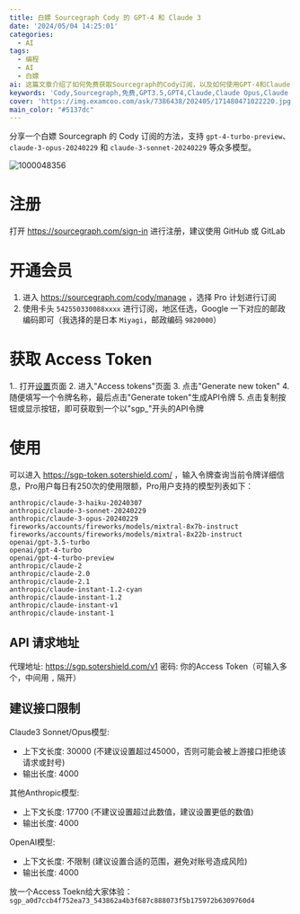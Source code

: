 ```yaml
---
title: 白嫖 Sourcegraph Cody 的 GPT-4 和 Claude 3
date: '2024/05/04 14:25:01'
categories:
  - AI
tags:
  - 编程
  - AI
  - 白嫖
ai: 这篇文章介绍了如何免费获取Sourcegraph的Cody订阅，以及如何使用GPT-4和Claude 3模型。文章提供了详细的注册、开通会员、获取Access Token和使用方法。还列出了Pro用户支持的模型列表，并给出了API请求地址和建议的接口限制，包括Claude3 Sonnet/Opus模型、其他Anthropic模型和OpenAI模型的上下文长度和输出长度。最后，文章还分享了一个Access Token供读者体验。
keywords: 'Cody,Sourcegraph,免费,GPT3.5,GPT4,Claude,Claude Opus,Claude Sonnet,GPT-4'
cover: 'https://img.examcoo.com/ask/7386438/202405/171480471022220.jpg'
main_color: "#5137dc"
---
```


分享一个白嫖 Sourcegraph 的 Cody 订阅的方法，支持 `gpt-4-turbo-preview`、`claude-3-opus-20240229` 和  `claude-3-sonnet-20240229` 等众多模型。

![1000048356](https://cdn.jerryz.com.cn/gh/YangguangZhou/picx-images-hosting@master/1000048356.8oji5t4oei.jpg)

# 注册

打开 https://sourcegraph.com/sign-in 进行注册，建议使用 GitHub 或 GitLab

# 开通会员

1. 进入 https://sourcegraph.com/cody/manage ，选择 Pro 计划进行订阅
2. 使用卡头 `542550330088xxxx` 进行订阅，地区任选，Google 一下对应的邮政编码即可（我选择的是日本 `Miyagi`，邮政编码 `9820000`）

# 获取 Access Token

1.. 打开[设置](https://sourcegraph.com/settings)页面
2. 进入"Access tokens"页面
3. 点击"Generate new token"
4. 随便填写一个令牌名称，最后点击"Generate token"生成API令牌
5. 点击复制按钮或显示按钮，即可获取到一个以"sgp_"开头的API令牌

# 使用

可以进入 https://sgp-token.sotershield.com/ ，输入令牌查询当前令牌详细信息，Pro用户每日有250次的使用限额，Pro用户支持的模型列表如下：
```
anthropic/claude-3-haiku-20240307
anthropic/claude-3-sonnet-20240229
anthropic/claude-3-opus-20240229
fireworks/accounts/fireworks/models/mixtral-8x7b-instruct
fireworks/accounts/fireworks/models/mixtral-8x22b-instruct
openai/gpt-3.5-turbo
openai/gpt-4-turbo
openai/gpt-4-turbo-preview
anthropic/claude-2
anthropic/claude-2.0
anthropic/claude-2.1
anthropic/claude-instant-1.2-cyan
anthropic/claude-instant-1.2
anthropic/claude-instant-v1
anthropic/claude-instant-1
```

## API 请求地址

代理地址: https://sgp.sotershield.com/v1
密码: 你的Access Token（可输入多个，中间用 `,` 隔开）

## 建议接口限制

Claude3 Sonnet/Opus模型:
- 上下文长度: 30000 (不建议设置超过45000，否则可能会被上游接口拒绝该请求或封号)
- 输出长度: 4000

其他Anthropic模型:
- 上下文长度: 17700 (不建议设置超过此数值，建议设置更低的数值)
- 输出长度: 4000

OpenAI模型:
- 上下文长度: 不限制 (建议设置合适的范围，避免对账号造成风险)
- 输出长度: 4000

放一个Access Toekn给大家体验：`sgp_a0d7ccb4f752ea73_543862a4b3f687c888073f5b175972b6309760d4`